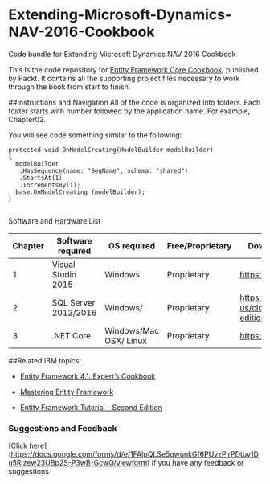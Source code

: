 # Extending-Microsoft-Dynamics-NAV-2016-Cookbook
Code bundle for Extending Microsoft Dynamics NAV 2016 Cookbook

This is the code repository for [Entity Framework Core Cookbook](https://www.packtpub.com/application-development/entity-framework-core-10-cookbook-second-edition?utm_source=github&utm_medium=repository&utm_content=9781785883309), published by Packt. It contains all the supporting project files necessary to work through the book from start to finish.

##Instructions and Navigation
All of the code is organized into folders. Each folder starts with number followed by the application name. For example, Chapter02.

You will see code something similar to the following:

```
protected void OnModelCreating(ModelBuilder modelBuilder)
{
  modelBuilder
   .HasSequence(name: "SeqName", schema: "shared")
   .StartsAt(1)
   .IncrementsBy(1);
  base.OnModelCreating (modelBuilder);
}


```

Software and Hardware List

| Chapter  | Software required       | OS required           | Free/Proprietary | Download links to the software           |
| -------- | ------------------------| ----------------------|------------------|------------------------------------------|
| 1        |Visual Studio 2015       | Windows               |  Proprietary     |  https://www.visualstudio.com            |
| 2        |SQL Server 2012/2016     | Windows/              |  Proprietary     |https://www.microsoft.com/en-us/cloud-platform/sql-server-editions-express|
| 3        |.NET Core                | Windows/Mac OSX/ Linux|  Proprietary     | https://www.microsoft.com/net/core       |

##Related IBM topics:

* [Entity Framework 4.1: Expert’s Cookbook](https://www.packtpub.com/application-development/entity-framework-41-expert%E2%80%99s-cookbook?utm_source=github&utm_medium=repository&utm_content=9781849684460)

* [Mastering Entity Framework](https://www.packtpub.com/application-development/mastering-entity-framework?utm_source=github&utm_medium=repository&utm_content=9781784391003)

* [Entity Framework Tutorial - Second Edition](https://www.packtpub.com/application-development/entity-framework-tutorial-second-edition?utm_source=github&utm_medium=repository&utm_content=9781783550012)

### Suggestions and Feedback
[Click here] (https://docs.google.com/forms/d/e/1FAIpQLSe5qwunkGf6PUvzPirPDtuy1Du5Rlzew23UBp2S-P3wB-GcwQ/viewform) if you have any feedback or suggestions.
